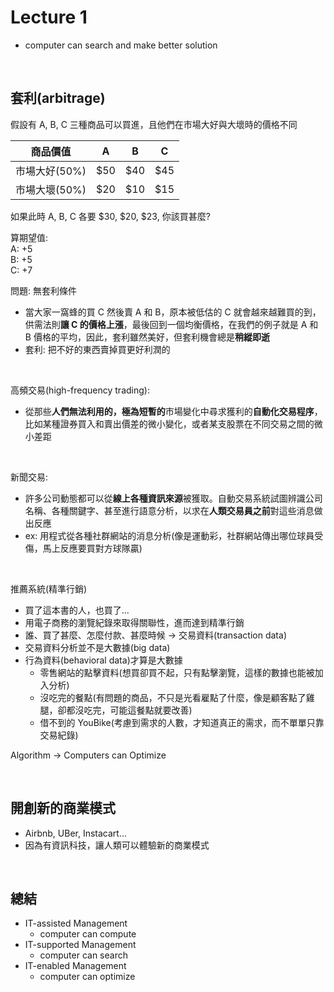 # Lecture 1

* computer can search and make better solution
<br>

## 套利(arbitrage)
假設有 A, B, C 三種商品可以買進，且他們在市場大好與大壞時的價格不同

| 商品價值 | A | B | C |
| -- | -- | -- | -- |
| 市場大好(50%) | $50 | $40 | $45 |
| 市場大壞(50%) | $20 | $10 | $15 |

如果此時 A, B, C 各要 $30, $20, $23, 你該買甚麼?

算期望值: <br>
A: +5 <br>
B: +5 <br>
C: +7 <br>

問題: 無套利條件
- 當大家一窩蜂的買 C 然後賣 A 和 B，原本被低估的 C 就會越來越難買的到，供需法則**讓 C 的價格上漲**，最後回到一個均衡價格，在我們的例子就是 A 和 B 價格的平均，因此，套利雖然美好，但套利機會總是**稍縱即逝**
- 套利: 把不好的東西賣掉買更好利潤的

<br>

高頻交易(high-frequency trading):
- 從那些**人們無法利用的，極為短暫的**市場變化中尋求獲利的**自動化交易程序**，比如某種證券買入和賣出價差的微小變化，或者某支股票在不同交易之間的微小差距

<br>

新聞交易:
- 許多公司動態都可以從**線上各種資訊來源**被獲取。自動交易系統試圖辨識公司名稱、各種關鍵字、甚至進行語意分析，以求在**人類交易員之前**對這些消息做出反應
- ex: 用程式從各種社群網站的消息分析(像是運動彩，社群網站傳出哪位球員受傷，馬上反應要買對方球隊贏)

<br>

推薦系統(精準行銷)
- 買了這本書的人，也買了...
- 用電子商務的瀏覽紀錄來取得關聯性，進而達到精準行銷
- 誰、買了甚麼、怎麼付款、甚麼時候 -> 交易資料(transaction data)
- 交易資料分析並不是大數據(big data)
- 行為資料(behavioral data)才算是大數據
    - 零售網站的點擊資料(想買卻買不起，只有點擊瀏覽，這樣的數據也能被加入分析)
    - 沒吃完的餐點(有問題的商品，不只是光看雇點了什麼，像是顧客點了雞腿，卻都沒吃完，可能這餐點就要改善)
    - 借不到的 YouBike(考慮到需求的人數，才知道真正的需求，而不單單只靠交易紀錄)


Algorithm -> Computers can Optimize

<br>

## 開創新的商業模式
* Airbnb, UBer, Instacart...
* 因為有資訊科技，讓人類可以體驗新的商業模式

<br>

## 總結
- IT-assisted Management
    - computer can compute
- IT-supported Management
    - computer can search
- IT-enabled Management
    - computer can optimize